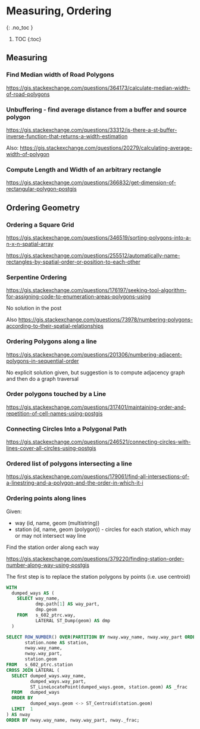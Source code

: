 # Measuring, Ordering
{: .no_toc }

1. TOC
{:toc}

## Measuring

### Find Median width of Road Polygons
<https://gis.stackexchange.com/questions/364173/calculate-median-width-of-road-polygons>

### Unbuffering - find average distance from a buffer and source polygon
<https://gis.stackexchange.com/questions/33312/is-there-a-st-buffer-inverse-function-that-returns-a-width-estimation>

Also: <https://gis.stackexchange.com/questions/20279/calculating-average-width-of-polygon>

### Compute Length and Width of an arbitrary rectangle
<https://gis.stackexchange.com/questions/366832/get-dimension-of-rectangular-polygon-postgis>


## Ordering Geometry

### Ordering a Square Grid
<https://gis.stackexchange.com/questions/346519/sorting-polygons-into-a-n-x-n-spatial-array>

<https://gis.stackexchange.com/questions/255512/automatically-name-rectangles-by-spatial-order-or-position-to-each-other>

### Serpentine Ordering
<https://gis.stackexchange.com/questions/176197/seeking-tool-algorithm-for-assigning-code-to-enumeration-areas-polygons-using>

No solution in the post

Also
<https://gis.stackexchange.com/questions/73978/numbering-polygons-according-to-their-spatial-relationships>

### Ordering Polygons along a line
<https://gis.stackexchange.com/questions/201306/numbering-adjacent-polygons-in-sequential-order>

No explicit solution given, but suggestion is to compute adjacency graph and then do a graph traversal

### Order polygons touched by a Line
<https://gis.stackexchange.com/questions/317401/maintaining-order-and-repetition-of-cell-names-using-postgis>

### Connecting Circles Into a Polygonal Path
<https://gis.stackexchange.com/questions/246521/connecting-circles-with-lines-cover-all-circles-using-postgis>

### Ordered list of polygons intersecting a line
<https://gis.stackexchange.com/questions/179061/find-all-intersections-of-a-linestring-and-a-polygon-and-the-order-in-which-it-i>

### Ordering points along lines

Given:
* way (id, name, geom (multistring))
* station (id, name, geom (polygon)) - circles for each station, which may or may not intersect way line

Find the station order along each way

<https://gis.stackexchange.com/questions/379220/finding-station-order-number-along-way-using-postgis>

The first step is to replace the station polygons by points (i.e. use centroid)

```sql
WITH
  dumped_ways AS (
    SELECT way_name,
           dmp.path[1] AS way_part,
           dmp.geom
    FROM   s_602_ptrc.way,
           LATERAL ST_Dump(geom) AS dmp
  )

SELECT ROW_NUMBER() OVER(PARTITION BY nway.way_name, nway.way_part ORDER BY nway._frac) AS id,
       station.nome AS station,
       nway.way_name,
       nway.way_part,
       station.geom
FROM   s_602_ptrc.station
CROSS JOIN LATERAL (
  SELECT dumped_ways.way_name,
         dumped_ways.way_part,
         ST_LineLocatePoint(dumped_ways.geom, station.geom) AS _frac
  FROM   dumped_ways
  ORDER BY
         dumped_ways.geom <-> ST_Centroid(station.geom)
  LIMIT  1
) AS nway
ORDER BY nway.way_name, nway.way_part, nway._frac;
```

